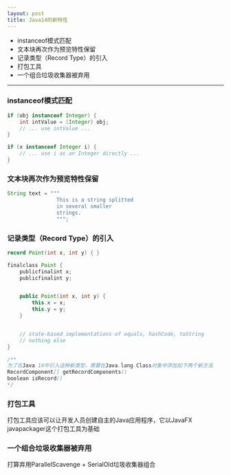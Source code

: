 ```yaml
---
layout: post
title: Java14的新特性
---
```


+ instanceof模式匹配
+ 文本块再次作为预览特性保留
+ 记录类型（Record Type）的引入
+ 打包工具
+ 一个组合垃圾收集器被弃用

***

### instanceof模式匹配

```java
if (obj instanceof Integer) {
    int intValue = (Integer) obj;
    // ... use intValue ...
}

if (x instanceof Integer i) {
    // ... use i as an Integer directly ...
}
```

### 文本块再次作为预览特性保留

```java
String text = """
                This is a string splitted
                in several smaller
                strings.
                """;
```

### 记录类型（Record Type）的引入

```java
record Point(int x, int y) { }

finalclass Point {
    publicfinalint x;
    publicfinalint y;


    public Point(int x, int y) {
        this.x = x;
        this.y = y;
    }


    // state-based implementations of equals, hashCode, toString
    // nothing else
}

/**
为了在Java 14中引入这种新类型，需要在Java.lang.Class对象中添加如下两个新方法
RecordComponent[] getRecordComponents()
boolean isRecord()
*/
```

### 打包工具

打包工具应该可以让开发人员创建自主的Java应用程序，它以JavaFX javapackager这个打包工具为基础

### 一个组合垃圾收集器被弃用

打算弃用ParallelScavenge + SerialOld垃圾收集器组合
